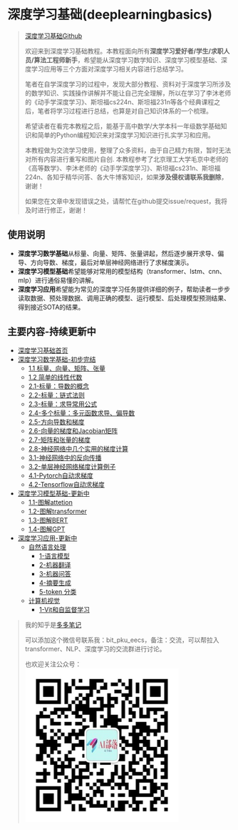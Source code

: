 # 深度学习基础(deeplearningbasics)
> [深度学习基础Github](https://github.com/erenup/deeplearningbasics)
> 
> 欢迎来到深度学习基础教程。本教程面向所有**深度学习爱好者/学生/求职人员/算法工程师新手**，希望能从深度学习数学知识、深度学习模型基础、深度学习应用等三个方面对深度学习相关内容进行总结学习。
> 
> 笔者在自学深度学习的过程中，发现大部分教程、资料对于深度学习所涉及的数学知识、实践操作讲解并不能让自己完全理解，所以在学习了李沐老师的《动手学深度学习》、斯坦福cs224n、斯坦福231n等各个经典课程之后，笔者将学习过程进行总结，也算是对自己知识体系的一个梳理。
> 
> 希望读者在看完本教程之后，能基于高中数学/大学本科一年级数学基础知识和简单的Python编程知识来对深度学习知识进行扎实学习和应用。
> 
> 本教程做为交流学习使用，整理了众多资料，由于自己精力有限，暂时无法对所有内容进行重写和图片自创. 本教程参考了北京理工大学毛京中老师的《高等数学》、李沐老师的《动手学深度学习》、斯坦福cs231n、斯坦福224n、各知乎精华问答、各大牛博客知识，如果**涉及侵权请联系我删除**，谢谢！
> 
> 如果您在文章中发现错误之处，请帮忙在github提交issue/request，我将及时进行修正，谢谢！
> 
<!-- docs/_sidebar.md -->

## 使用说明
- **深度学习数学基础**从标量、向量、矩阵、张量讲起，然后逐步展开求导、偏导、方向导数、梯度，最后对单层神经网络进行了求梯度演示。
- **深度学习模型基础**希望能够对常用的模型结构（transformer、lstm、cnn、mlp）进行通俗易懂的讲解。
- **深度学习应用**希望能为常见的深度学习任务提供详细的例子，帮助读者一步步读取数据、预处理数据、调用正确的模型、运行模型、后处理模型预测结果、得到接近SOTA的结果。

## 主要内容-持续更新中

* [深度学习基础首页](/)
* [深度学习数学基础-初步完结](./深度学习数学基础/0-前言)
    * [1.1 标量、向量、矩阵、张量](./深度学习数学基础/1.1-标量、向量、矩阵和张量.md)
    * [1.2 简单的线性代数](./深度学习数学基础/1.2-简单的线性代数.md)
    * [2.1-标量：导数的概念](./深度学习数学基础/2.1-标量：导数的概念.md)
    * [2.2-标量：链式法则](./深度学习数学基础/2.2-标量：链式法则.md)
    * [2.3-标量：求导常用公式](./深度学习数学基础/2.3-标量：求导常用公式.md)
    * [2.4-多个标量：多元函数求导、偏导数](./深度学习数学基础/2.4-多个标量：多元函数求导、偏导数.md)
    * [2.5-方向导数和梯度](./深度学习数学基础/2.5-方向导数和梯度.md)
    * [2.6-向量的梯度和Jacobian矩阵](./深度学习数学基础/2.6-向量的梯度和Jacobian矩阵.md)
    * [2.7-矩阵和张量的梯度](./深度学习数学基础/2.7-矩阵和张量的梯度.md)
    * [2.8-神经网络中几个实用的梯度计算](./深度学习数学基础/2.8-神经网络中几个实用的梯度计算.md)
    * [3.1-神经网络中的反向传播](./深度学习数学基础/3.1-神经网络中的反向传播.md)
    * [3.2-单层神经网络梯度计算例子](./深度学习数学基础/3.2-单层神经网络梯度计算例子.md)
    * [4.1-Pytorch自动求梯度](./深度学习数学基础/4.1-Pytorch自动求梯度.md)
    * [4.2-Tensorflow自动求梯度](./深度学习数学基础/4.2-Tensorflow自动求梯度.md)
* [深度学习模型基础-更新中](./深度学习模型基础/transformer基本原理讲解/0-前言.md)
    * [1.1-图解attetion](./深度学习模型基础/transformer基本原理讲解/1.1-图解attetion.md)
    * [1.2-图解transformer](./深度学习模型基础/transformer基本原理讲解/1.2-图解transformer.md)
    * [1.3-图解BERT](./深度学习模型基础/transformer基本原理讲解/1.3-图解BERT.md)
    * [1.4-图解GPT](./深度学习模型基础/transformer基本原理讲解/1.4-图解GPT.md)
* [深度学习应用-更新中](./深度学习应用/前言.md)
    * [自然语言处理](./深度学习应用/自然语言处理任务/前言.md)
        * [1-语言模型](./深度学习应用/自然语言处理任务/1-language_modeling-语言模型.md)
        * [2-机器翻译](./深度学习应用/自然语言处理任务/2-translation-机器翻译.md)
        * [3-机器问答](./深度学习应用/自然语言处理任务/3-question_answering-机器问答.md)
        * [4-摘要生成](./深度学习应用/自然语言处理任务/4-summarization-摘要生成.md)
        * [5-token 分类](./深度学习应用/自然语言处理任务/5-token_classification-词_符号_token级别分类任务.md)
    * [计算机视觉](./深度学习应用/计算机视觉任务/前言.md)
        * [1-Vit和自监督学习](./深度学习应用/计算机视觉任务/1-Vision%20Transformer使用和facebook自监督学习DINO训练方法.md)




> 我的知乎是[多多笔记](http://www.zhihu.com/people/nai-ping-46-76)
> 
> 可以添加这个微信号联系我：bit_pku_eecs，备注：交流，可以帮拉入transformer、NLP、深度学习的交流群进行讨论。
> 
> 也欢迎关注公众号：![公众号](./resources/AI部落联盟.jpg)



